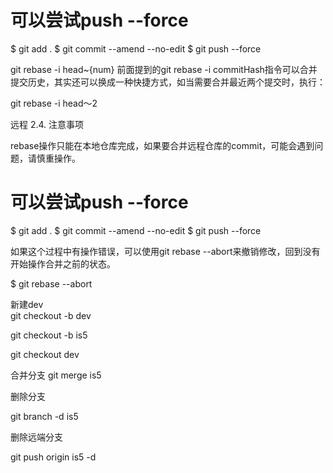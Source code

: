 # 可以尝试push --force
$ git add .
$ git commit --amend --no-edit
$ git push --force



git rebase -i head~{num}
前面提到的git rebase -i commitHash指令可以合并提交历史，其实还可以换成一种快捷方式，如当需要合并最近两个提交时，执行：

git rebase -i head～2


远程
2.4. 注意事项

rebase操作只能在本地仓库完成，如果要合并远程仓库的commit，可能会遇到问题，请慎重操作。

# 可以尝试push --force
$ git add .
$ git commit --amend --no-edit
$ git push --force


如果这个过程中有操作错误，可以使用git rebase --abort来撤销修改，回到没有开始操作合并之前的状态。

$ git rebase --abort

 

新建dev    
 git checkout -b dev

 git checkout -b is5

 git checkout dev

 合并分支
 git merge is5

删除分支

git branch -d is5

删除远端分支

git push origin is5 -d

   